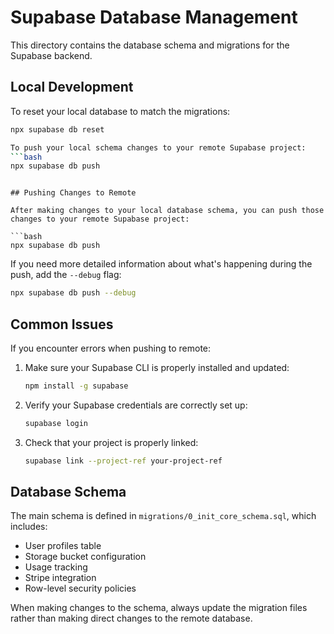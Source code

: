 # Supabase Database Management

This directory contains the database schema and migrations for the Supabase backend.

## Local Development

To reset your local database to match the migrations:

```bash
npx supabase db reset

To push your local schema changes to your remote Supabase project:
```bash
npx supabase db push
```
```

## Pushing Changes to Remote

After making changes to your local database schema, you can push those changes to your remote Supabase project:

```bash
npx supabase db push
```

If you need more detailed information about what's happening during the push, add the `--debug` flag:

```bash
npx supabase db push --debug
```

## Common Issues

If you encounter errors when pushing to remote:

1. Make sure your Supabase CLI is properly installed and updated:
   ```bash
   npm install -g supabase
   ```

2. Verify your Supabase credentials are correctly set up:
   ```bash
   supabase login
   ```

3. Check that your project is properly linked:
   ```bash
   supabase link --project-ref your-project-ref
   ```

## Database Schema

The main schema is defined in `migrations/0_init_core_schema.sql`, which includes:

- User profiles table
- Storage bucket configuration
- Usage tracking
- Stripe integration
- Row-level security policies

When making changes to the schema, always update the migration files rather than making direct changes to the remote database.
